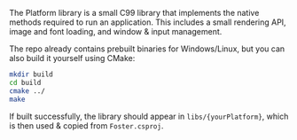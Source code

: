The Platform library is a small C99 library that implements the native methods required to run an application. This includes a small rendering API, image and font loading, and window & input management.

The repo already contains prebuilt binaries for Windows/Linux, but you can also build it yourself using CMake:
```sh
mkdir build
cd build
cmake ../
make
```
If built successfully, the library should appear in `libs/{yourPlatform}`, which is then used & copied from `Foster.csproj`.
